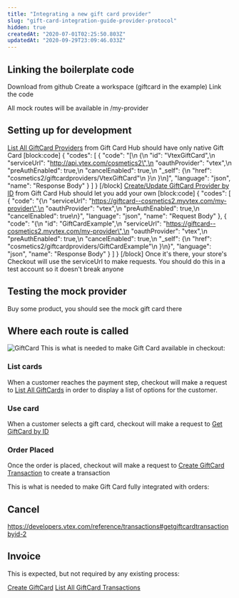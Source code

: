 ```yaml
---
title: "Integrating a new gift card provider"
slug: "gift-card-integration-guide-provider-protocol"
hidden: true
createdAt: "2020-07-01T02:25:50.803Z"
updatedAt: "2020-09-29T23:09:46.033Z"
---
```


## Linking the boilerplate code

Download from github
Create a workspace (giftcard in the example)
Link the code

All mock routes will be available in /my-provider

## Setting up for development

[List All GiftCard Providers](https://developers.vtex.com/reference/provider#listallgiftcardproviders) from Gift Card Hub should have only native Gift Card
[block:code]
{
  "codes": [
    {
      "code": "[\n    {\n        \"id\": \"VtexGiftCard\",\n        \"serviceUrl\": \"http://api.vtex.com/cosmetics2\",\n        \"oauthProvider\": \"vtex\",\n        \"preAuthEnabled\": true,\n        \"cancelEnabled\": true,\n        \"_self\": {\n            \"href\": \"cosmetics2/giftcardproviders/VtexGiftCard\"\n        }\n    }\n]",
      "language": "json",
      "name": "Response Body"
    }
  ]
}
[/block]
[Create/Update GiftCard Provider by ID](https://developers.vtex.com/reference/provider#createupdategiftcardproviderbyid) from Gift Card Hub should let you add your own
[block:code]
{
  "codes": [
    {
      "code": "{\n    \"serviceUrl\": \"https://giftcard--cosmetics2.myvtex.com/my-provider\",\n    \"oauthProvider\": \"vtex\",\n    \"preAuthEnabled\": true,\n    \"cancelEnabled\": true\n}",
      "language": "json",
      "name": "Request Body"
    },
    {
      "code": "{\n    \"id\": \"GiftCardExample\",\n    \"serviceUrl\": \"https://giftcard--cosmetics2.myvtex.com/my-provider\",\n    \"oauthProvider\": \"vtex\",\n    \"preAuthEnabled\": true,\n    \"cancelEnabled\": true,\n    \"_self\": {\n        \"href\": \"cosmetics2/giftcardproviders/GiftCardExample\"\n    }\n}",
      "language": "json",
      "name": "Response Body"
    }
  ]
}
[/block]
Once it's there, your store's Checkout will use the serviceUrl to make requests. You should do this in a test account so it doesn't break anyone

## Testing the mock provider

Buy some product, you should see the mock gift card there

## Where each route is called

![GiftCard](https://cdn.jsdelivr.net/gh/vtexdocs/dev-portal-content@readme-docs/docs/guides/Integration%20Guides/gift-card-integration-guide/2052a81-GiftCard_56.png)
This is what is needed to make Gift Card available in checkout:

### List cards

When a customer reaches the payment step, checkout will make a request to [List All GiftCards](https://developers.vtex.com/reference/gift-cards#listallgiftcards) in order to display a list of options for the customer.

### Use card

When a customer selects a gift card, checkout will make a request to [Get GiftCard by ID](https://developers.vtex.com/reference/gift-cards#getgiftcardbyid-1)

### Order Placed

Once the order is placed, checkout will make a request to [Create GiftCard Transaction](https://developers.vtex.com/reference/transactions#creategiftcardtransaction-2) to create a transaction

This is what is needed to make Gift Card fully integrated with orders:

## Cancel

<https://developers.vtex.com/reference/transactions#getgiftcardtransactionbyid-2>

## Invoice

This is expected, but not required by any existing process:

[Create GiftCard](https://developers.vtex.com/reference/gift-cards#creategiftcard-2)
[List All GiftCard Transactions](https://developers.vtex.com/reference/transactions#listallgiftcardtransactions-1)
